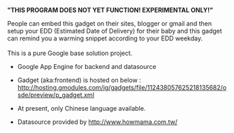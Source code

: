 <b>"THIS PROGRAM DOES NOT YET FUNCTION! EXPERIMENTAL ONLY!"</b><br>

People can embed this gadget on their sites, blogger or gmail and then setup your EDD (Estimated Date of Delivery) for their baby and this gadget can remind you a warming snippet according to your EDD weekday.<br>
<br>
This is a pure Google base solution project.<br>
- Google App Engine for backend and datasource<br>
- Gadget (aka:frontend) is hosted on below :<br> <a href='http://hosting.gmodules.com/ig/gadgets/file/112438057625218135682/osde/preview/p_gadget.xml'>http://hosting.gmodules.com/ig/gadgets/file/112438057625218135682/osde/preview/p_gadget.xml</a>

- At present, only Chinese language available.<br>
- Datasource provided by <a href='http://www.howmama.com.tw/'>http://www.howmama.com.tw/</a><br>